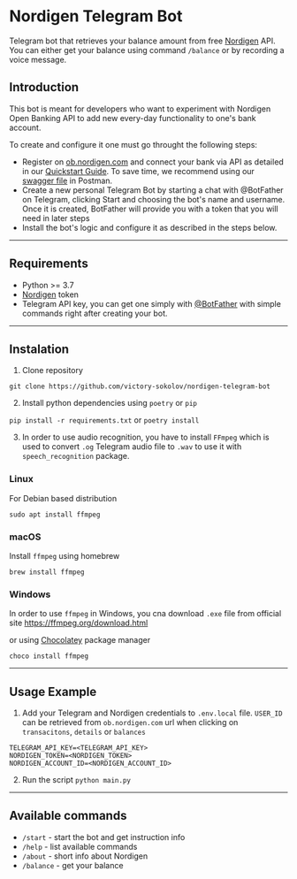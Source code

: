 # Nordigen Telegram Bot

Telegram bot that retrieves your balance amount from free [Nordigen](https://nordigen.com/en/) API. You can either get your balance using command `/balance` or by recording a voice message.


## Introduction

This bot is meant for developers who want to experiment with Nordigen Open Banking API to add new every-day functionality to one's bank account.

To create and configure it one must go throught the following steps:

* Register on [ob.nordigen.com](https://ob.nordigen.com/) and connect your bank via API as detailed in our [Quickstart Guide](https://nordigen.com/en/account_information_documenation/integration/quickstart_guide_postman/). To save time, we recommend using our [swagger file](https://ob.nordigen.com/api/swagger.json) in Postman.
* Create a new personal Telegram Bot by starting a chat with @BotFather on Telegram, clicking Start and choosing the bot's name and username. Once it is created, BotFather will provide you with a token that you will need in later steps
* Install the bot's logic and configure it as described in the steps below.

---
## Requirements

* Python >= 3.7
* [Nordigen](https://ob.nordigen.com/) token
* Telegram API key, you can get one simply with [@BotFather](https://core.telegram.org/bots#botfather) with simple commands right after creating your bot.

---

## Instalation

1. Clone repository

`git clone https://github.com/victory-sokolov/nordigen-telegram-bot`

2. Install python dependencies using `poetry` or `pip`

`pip install -r requirements.txt` or `poetry install`

3. In order to use audio recognition, you have to install `FFmpeg` which is used to convert `.og` Telegram audio file to `.wav` to use it with `speech_recognition` package.
   
### Linux

For Debian based distribution 

`sudo apt install ffmpeg`

### macOS

Install `ffmpeg` using homebrew

`brew install ffmpeg`

### Windows

In order to use `ffmpeg` in Windows, you cna download `.exe` file from official site https://ffmpeg.org/download.html

or using [Chocolatey](https://chocolatey.org/) package manager

`choco install ffmpeg`

---

## Usage Example

1. Add your Telegram and Nordigen credentials to `.env.local` file.
`USER_ID` can be retrieved from `ob.nordigen.com` url when clicking on `transacitons`, `details` or `balances`

```
TELEGRAM_API_KEY=<TELEGRAM_API_KEY>
NORDIGEN_TOKEN=<NORDIGEN_TOKEN>
NORDIGEN_ACCOUNT_ID=<NORDIGEN_ACCOUNT_ID>
```

2. Run the script `python main.py`

---

## Available commands

* `/start` - start the bot and get instruction info
* `/help` - list available commands
* `/about` - short info about Nordigen
* `/balance` - get your balance
